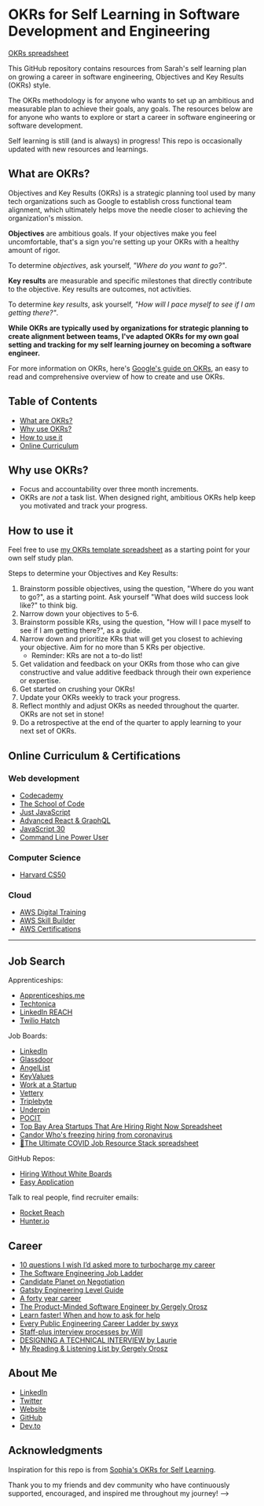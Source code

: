 # OKRs for Self Learning in Software Development and Engineering

[OKRs spreadsheet](https://docs.google.com/spreadsheets/d/1HAFmN-UvrFHBYnMRrjpgCKGGjZT1sZnnWI5YfOrw0uo/edit#gid=1028453904)

This GitHub repository contains resources from Sarah's self learning plan on growing a career in software engineering, Objectives and Key Results (OKRs) style.

The OKRs methodology is for anyone who wants to set up an ambitious and measurable plan to achieve their goals, any goals. The resources below are for anyone who wants to explore or start a career in software engineering or software development.

Self learning is still (and is always) in progress! This repo is occasionally updated with new resources and learnings.

## What are OKRs?

Objectives and Key Results (OKRs) is a strategic planning tool used by many tech organizations such as Google to establish cross functional team alignment, which ultimately helps move the needle closer to achieving the organization's mission.

**Objectives** are ambitious goals. If your objectives make you feel uncomfortable, that's a sign you're setting up your OKRs with a healthy amount of rigor.

To determine _objectives_, ask yourself, _"Where do you want to go?"_.

**Key results** are measurable and specific milestones that directly contribute to the objective. Key results are outcomes, not activities.

To determine _key results_, ask yourself, _"How will I pace myself to see if I am getting there?"_.

**While OKRs are typically used by organizations for strategic planning to create alignment between teams, I've adapted OKRs for my own goal setting and tracking for my self learning journey on becoming a software engineer.**

For more information on OKRs, here's [Google's guide on OKRs](https://rework.withgoogle.com/guides/set-goals-with-okrs/steps/introduction/), an easy to read and comprehensive overview of how to create and use OKRs.

## Table of Contents

- [What are OKRs?](#what-are-OKRs)
- [Why use OKRs?](#why-use-OKRs)
- [How to use it](#How-to-use-it)
- [Online Curriculum](#Online-Curriculum)
<!-- - [Paid Online Learning Resources](#Paid-Online-Learning-Resources)
- [Free Online Learning Resources](#Free-Online-Learning-Resources)
- [Overview of Different Fields in Software Engineering](#Overview-of-Different-Fields-in-Software-Engineering)
- [Blogs and Articles](#Blogs-and-Articles)
- [GitHub Repos](#GitHub-Repos)
- [Books](#Books)
- [Tools and Other Helpful Resources](#Tools-and-Other-Helpful-Resources)
- [Online Communities](#Online-Communities)
- [People Who Make Great Content](#People-who-make-great-content)
- [Mailing Lists and Newsletters](#Mailing-Lists-and-Newsletters)
- [Conferences and Events](#Conferences-and-Events)
- [Questions for Coffee Chats](#Questions-for-Coffee-Chats)
- [Tips](#Tips)
- [Projects](#Projects)
- [Contributing to Open Source Projects](#Contributing-to-Open-Source-Projects)
- [Productivity Practices](#Productivity-Practices)
- [Learning Methods](#Learning-Methods)
- [Interview Prep Resources](#Interview-Prep-Resources)
- [Resumes And Cover Letters](#Resumes-And-Cover-Letters)
- [Job Search](#job-search)
- [Career](#Career)
- [About Me](#about-me) -->

## Why use OKRs?

- Focus and accountability over three month increments.
- OKRs are _not_ a task list. When designed right, ambitious OKRs help keep you motivated and track your progress.

## How to use it

Feel free to use [my OKRs template spreadsheet](https://docs.google.com/spreadsheets/d/1HAFmN-UvrFHBYnMRrjpgCKGGjZT1sZnnWI5YfOrw0uo/edit#gid=1028453904) as a starting point for your own self study plan.

Steps to determine your Objectives and Key Results:

1. Brainstorm possible objectives, using the question, "Where do you want to go?", as a starting point. Ask yourself "What does wild success look like?" to think big.
2. Narrow down your objectives to 5-6.
3. Brainstorm possible KRs, using the question, "How will I pace myself to see if I am getting there?", as a guide.
4. Narrow down and prioritize KRs that will get you closest to achieving your objective. Aim for no more than 5 KRs per objective.
   - Reminder: KRs are not a to-do list!
5. Get validation and feedback on your OKRs from those who can give constructive and value additive feedback through their own experience or expertise.
6. Get started on crushing your OKRs!
7. Update your OKRs weekly to track your progress.
8. Reflect monthly and adjust OKRs as needed throughout the quarter. OKRs are not set in stone!
9. Do a retrospective at the end of the quarter to apply learning to your next set of OKRs.

## Online Curriculum & Certifications

### Web development

- [Codecademy](https://www.codecademy.com/)
- [The School of Code](https://learnto.codelikeagirl.com)
- [Just JavaScript](https://justjavascript.com/)
- [Advanced React & GraphQL](https://advancedreact.com/)
- [JavaScript 30](https://javascript30.com/)
- [Command Line Power User](https://commandlinepoweruser.com/)

### Computer Science

- [Harvard CS50](https://pll.harvard.edu/course/cs50-introduction-computer-science?delta=0)

### Cloud

- [AWS Digital Training](https://aws.amazon.com/training/)
- [AWS Skill Builder](https://explore.skillbuilder.aws/learn)
- [AWS Certifications](https://aws.amazon.com/certification/)

---

<!-- BELOW TO BE REVIEWED / UPDATED


## Paid Online Learning Resources


- [Coding Interview Bootcamp Algorithms and Data Structures](https://www.udemy.com/course/coding-interview-bootcamp-algorithms-and-data-structure): Udemy course by Stephen Grider. A walk through of commonly asked interview questions (Javascript)
- [JavaScript: Understanding the Weird Parts](https://www.udemy.com/course/understand-javascript/)
- [The Modern Javascript Bootcamp Course (2020)](https://www.udemy.com/course/javascript-beginners-complete-tutorial/)
- [JavaScript Algorithms and Data Structures Masterclass](https://www.udemy.com/course/js-algorithms-and-data-structures-masterclass/)
- [Pure React by Dave Ceddia](https://daveceddia.com/pure-react/)
- [Chingu](https://www.chingu.io/): Online program that places you in a remote team to collaborate with others to build & launch real projects. Here's [what I learned from my first team project](https://dev.to/sophia_wyl/5-things-i-learned-from-coding-with-other-people-my-first-web-development-team-project-48fk).

---


## Free Online Learning Resources

Resources on learning HTML, CSS, JavaScript, React, and other coding concepts.

Web:

- [How the internet works](https://web.stanford.edu/class/msande91si/www-spr04/readings/week1/InternetWhitepaper.htm)
- [MDN Learn front-end web development](https://developer.mozilla.org/en-US/docs/Learn/Front-end_web_developer)
- [FreeCodeCamp](https://www.freecodecamp.org/)
- [The Odin Project](https://www.theodinproject.com/about)

HTML & CSS:

- [Introduction To Responsive Web Design - HTML & CSS Tutorial](https://www.youtube.com/watch?v=srvUrASNj0s)
- [Flexbox Froggy](https://flexboxfroggy.com/)
- [Grid Garden](https://cssgridgarden.com/)
- [1-Line Layouts](https://1linelayouts.glitch.me/)
- [Creating a simple form with Flexbox](https://zellwk.com/blog/simple-form-with-flexbox/)

JavaScript:

- [Tania Rascia](https://www.taniarascia.com/blog/)
- [How To Code in JavaScript by Digital Ocean](https://www.digitalocean.com/community/tutorial_series/how-to-code-in-javascript)
- [How To Code in Node.js by Digital Ocean](https://www.digitalocean.com/community/tutorial_series/how-to-code-in-node-js)
- [Dan’s JavaScript Glossary](https://whatthefuck.is/)
- [Tyler McGinnis](https://tylermcginnis.com/courses/)
- [Eloquent JavaScript](https://eloquentjavascript.net/) - Free Online book and Code sandbox for exercises.
- [Learn JavaScript - Full Course for Beginners](https://www.youtube.com/watch?v=PkZNo7MFNFg) - 3 hour FreeCodeCamp Youtube video
- [Techtonica Curriculum](https://github.com/techtonica/curriculum)
- [JavaScript this](https://codeburst.io/the-simple-rules-to-this-in-javascript-35d97f31bde3)
- [Understanding Classes in JavaScript](https://www.digitalocean.com/community/tutorials/understanding-classes-in-javascript)
- [MDN Object-oriented JavaScript for beginners](https://developer.mozilla.org/en-US/docs/Learn/JavaScript/Objects/Object-oriented_JS)
- [Asynchronous Programming with Callbacks in JavaScript by Stanley Ulili](https://www.stanleyulili.com/javascript/asynchronous-programming-with-callbacks-in-javascript/)
- [Understanding Prototypes and Inheritance in JavaScript](https://www.digitalocean.com/community/tutorials/understanding-prototypes-and-inheritance-in-javascript#constructor-functions)
- [how to manage HTML DOM with vanilla JavaScript only?](https://htmldom.dev/)

React:

- [React cheatsheet](https://devhints.io/react)
- [React Hooks with Firebase](https://blog.logrocket.com/react-hooks-with-firebase-firestore/?fbclid=IwAR0cZwvjwy6X8lX6f3XjAQVmO9NlM-oxs9p3Aj-kYWMKipLkPqFaUGhKcZQ)
- [Dave Ceddia](https://daveceddia.com/archives/)
- [Learn React on Scrimba](https://scrimba.com/p/p7P5Hd/cQ726Sr)
- [React Router](https://knowbody.github.io/react-router-docs/About.html)
- [Don't know what to test on your React App? Learn how to make a test list.]()
- [Refactoring useState() To useReducer()](https://www.aboutmonica.com/blog/2020-04-04-refactoring-use-state-to-use-reducer)
- [Understanding The Fundamentals of Routing in React by Edmond Atto](https://medium.com/the-andela-way/understanding-the-fundamentals-of-routing-in-react-b29f806b157e)
- [React Hooks Tutorial - 18 - useReducer Hook](https://www.youtube.com/watch?v=cVYp4u1m6iA)
- [A Visual Guide To React Mental Models by Obed Parlapiano](https://obedparla.com/code/a-visual-guide-to-react-mental-models/?fbclid=IwAR29m2M6NICx_HqFMbk-dVEZboxS-9aWPBVQkfAhPkuiH7cB6Hn8dT4xTvU)
- [How To Use Async Await in React](https://www.valentinog.com/blog/await-react)
- [A Firebase in React Tutorial for Beginners [2019] by Robin Wieruch](https://www.robinwieruch.de/complete-firebase-authentication-react-tutorial)

Accessibility:

- [How Web Accessibility Works](https://blog.segunolalive.com/posts/how-web-accessibility-works/)
- [How I fixed accessibility on my website and how you can fix yours by Daniela](https://sericaia.me/blog/2020-06-08/how-i-fixed-accessibility-on-my-website-and-how-you-can-fix-yours)

SQL:

- [SQLZoo](https://sqlzoo.net/)

Computer Science:

- [Jwasham's Coding Interview University](https://github.com/jwasham/coding-interview-university)
- [Teach Yourself CS](https://teachyourselfcs.com/)
- [Data Structures Easy to Advanced Course by Freecodecamp](https://www.youtube.com/watch?v=RBSGKlAvoiM)

Design:

- [Refactoringui.com](https://refactoringui.com/)
- [Hackdesign.org](https://hackdesign.org/lessons)
- [A Web Design Crash Course: From one non-designer to another](https://welearncode.com/web-design-crash-course/)
- [material.io](https://material.io/)
- [designcode.io](https://designcode.io/ui-design-for-developers)
- [prototypr.io](https://prototypr.io/home/)
- [Web Design for Non-Designers by NadiaUX](https://nadiaux.design/web-design-for-non-designers.html)
- [Design tips by Steve Schoger](https://twitter.com/i/events/994601867987619840)

Git:

- [Conventional Commits](https://www.conventionalcommits.org/en/v1.0.0-beta.2/)

## Overview of Different Fields in Software Engineering

- [Web Development in 2019 - A Practical Guide by Traversy Media](https://www.youtube.com/watch?v=UnTQVlqmDQ0)
- [Front-end Handbook by Frontend Masters](https://frontendmasters.com/books/front-end-handbook/2019/)
- [BaseCS](https://medium.com/basecs)
- [Dissecting Front End Job Titles](https://blog.prototypr.io/dissecting-front-end-job-titles-7f72a0ef0bc5)
- [The Front End Checklist](https://github.com/thedaviddias/Front-End-Checklist)
- [Developer Roadmap](https://github.com/kamranahmedse/developer-roadmap)
- [The Front-End Checklist](https://frontendchecklist.io/)

## Blogs and Articles

- [Haseeb's How to Break into Tech](https://haseebq.com/how-to-break-into-tech-job-hunting-and-interviews/)
- [How I Became a Self-Taught Software Engineer at a Major Tech Company](https://code.likeagirl.io/thoughts-on-becoming-a-self-taught-software-engineer-c8d8e7bde704)
- [The 2019 Web Development (Frontend + Backend) RoadMap](https://dev.to/javinpaul/the-2019-web-development-frontend-backend-roadmap-4le2)
- [What Is a Front-End Developer?](https://frontendmasters.com/books/front-end-handbook/2018/what-is-a-FD.html)
- [5 Free Tutorials You Should Complete to Master the Back-End](https://dev.to/saeeddev/5-free-tutorials-you-should-complete-to-master-the-back-end-3077)
- [Advice From a Hiring Manager to a Code Bootcamp Graduate](https://blog.usejournal.com/advice-from-a-hiring-manager-to-a-code-bootcamp-graduate-4d1036a7fa78)
- [19 Tips For Software Engineers In 2019](https://emmawedekind.com/nineteen-tips-for-software-engineers-in-2019)
- [What I Learned by Transitioning from Backend to Frontend Development](https://blog.bitsrc.io/what-i-learned-by-transitioning-from-backend-to-frontend-development-2fc15ead30fe)
- [Software Architecture - The Difference Between Architecture and Design](https://codeburst.io/software-architecture-the-difference-between-architecture-and-design-7936abdd5830)
- [The Flow of Knowledge in a Team (or Why I Dig Tickets)](https://healeycodes.com/the-flow-of-knowledge-in-an-engineering-team-or-why-I-dig-tickets/)
- [Developer Blogs I Follow](https://sophiali.dev/developer-blogs)

## GitHub Repos

- [A-to-Z-Resources-for-Students](https://github.com/dipakkr/A-to-Z-Resources-for-Students)
- [Roadmap to becoming a web developer in 2020](https://github.com/kamranahmedse/developer-roadmap)
- [The perfect Front-End Checklist for modern websites and meticulous developers](https://github.com/thedaviddias/Front-End-Checklist)
- [A list of helpful front-end related questions and my answers](https://github.com/utatti/Front-end-Developer-Interview-Questions-And-Answers)
- [A complete computer science study plan to become a software engineer.](https://github.com/jwasham/coding-interview-university#what-is-it)

## Books

- [A Philosophy of Software Design by John Ousterhout](https://smile.amazon.com/Philosophy-Software-Design-John-Ousterhout/dp/1732102201/ref=sr_1_3?crid=YXJ3ZLRCTJJG&keywords=philosophy+of+software+design&qid=1567580429&s=gateway&sprefix=philosophy+of+softwa%2Caps%2C197&sr=8-3)
- [Cracking the Coding Interview](https://smile.amazon.com/Cracking-Coding-Interview-Programming-Questions/dp/0984782850/ref=sr_1_3?crid=GRIW98JVWL8J&keywords=cracking+the+coding+interview&qid=1567581008&s=gateway&sprefix=cracking+the+%2Caps%2C217&sr=8-3)

## Tools and Other Helpful Resources

- [Happy Hues](https://www.happyhues.co/palettes/17) - color palettes
- [Unsplash](https://unsplash.com/) - free stock photos
- [Codepen](https://codepen.io/) - online code editor
- [VS Code](https://code.visualstudio.com/) - code editor
- [Live Server](https://marketplace.visualstudio.com/items?itemName=ritwickdey.LiveServer) - extension for running live server
- [Prettier](https://prettier.io/) - code formatter extension
- [ESLint](https://www.npmjs.com/package/eslint) - tool for
- [Figma](https://www.figma.com/) - wireframing tool
- [Trello](https://trello.com/en-US) - project management tool
- [Fontawesome](https://fontawesome.com/) - icons

## Tech Websites

- [Techcrunch](https://techcrunch.com/startups/)
- [Indie Hackers](https://www.indiehackers.com/)

## Online Communities

- [Twitter](https://twitter.com): Some hashtags to follow and use: #100DaysofCode #WomeninTech #CodeNewbies #webdev
- [Dev.to](https://dev.to/): Community for programmers to share ideas and help each other grow
- Reddit communities: [Learn Computer Science](https://www.reddit.com/r/learnprogramming/), [Webdev](https://www.reddit.com/r/webdev/), [GirlsGoneWired](https://www.reddit.com/r/girlsgonewired/)
- [Elpha](https://elpha.com/)
- [Coding Coach](https://mentors.codingcoach.io/)
- [Code Buddies](https://codebuddies.org/)

## People Who Make Great Content

| Who             | Medium                                                                                                                          | Content Type                                       |
| --------------- | ------------------------------------------------------------------------------------------------------------------------------- | -------------------------------------------------- |
| Tania Rascia    | [Blog](https://www.taniarascia.com/blog/)                                                                                       | One of the best blogs with written tutorials       |
| Dave Ceddia     | [Blog](https://daveceddia.com/)                                                                                                 | One of the best blogs with written React articles  |
| Dan Abramov     | [Blog](https://overreacted.io/)                                                                                                 | Blog on React, JavaScript, tech                    |
| Veni            | [Twitter](https://twitter.com/venikunche)                                                                                       | Career Advice and Job Opps                         |
| Denise Yu       | [Twitter](https://twitter.com/deniseyu21)                                                                                       | Art & tech                                         |
| Maggie Appleton | [Twitter](https://twitter.com/Mappletons)                                                                                       | Visually explanations of programming topics        |
| Chloe Condon    | [Twitter](https://twitter.com/ChloeCondon), [BCC: All Podcast](https://www.youtube.com/channel/UChWn8UyK3PNfMLYOCzrH6sQ/videos) | Tech, getting into tech & tech, but make it fun    |
| Angie Jones     | [Twitter](https://twitter.com/techgirl1908n), [Blog](https://angiejones.tech/)                                                  | Tech, blogging, tutorials                          |
| Lydia Hallie    | [DEV](https://dev.to/lydiahallie)                                                                                               | JavaScript concepts visualized                     |
| Traversy Media  | [Youtube](https://www.youtube.com/user/TechGuyWeb)                                                                              | Short and clear tutorials                          |
| Mayuko          | [YouTube](https://www.youtube.com/user/hellomayuko)                                                                             | Life in tech                                       |
| WesBos          | [YouTube](https://www.youtube.com/user/wesbos)                                                                                  | Tutorials                                          |
| Gaurav Sen      | [Youtube](https://www.youtube.com/watch?v=quLrc3PbuIw&list=PLMCXHnjXnTnvo6alSjVkgxV-VH6EPyvoX)                                  | System Design                                      |
| Colt Steele     | [Youtube](https://www.youtube.com/channel/UCrqAGUPPMOdo0jfQ6grikZw)                                                             | Clear JavaScript tutorials and explanations        |
| Coding Train    | [Youtube](https://www.youtube.com/user/shiffman)                                                                                | Enthusiastic JavaScript tutorials and explanations |

## Mailing Lists and Newsletters

These are some mailing lists and newsletters that are worth the email space.

General career things:

- [Diversify Tech](https://www.diversifytech.co/)

Learning React:

- [Dave's 5 day React email course](https://daveceddia.com/pure-react-email-course/)

## Conferences and Events

- [Write/Speak/Code](https://www.writespeakcode.com/) - 3 day conference designed by marginalized gender technologists for marginalized gender technologists.
- [CodeLand](https://codelandconf.com/)
- [PerfMatters](https://perfmattersconf.com/)
- [FreeCodeCamp Bay Area Meetup](https://www.meetup.com/Free-Code-Camp-SF/) - If possible, find a FreeCodeCamp meetup near you.
- [Meetup.com](https://www.meetup.com/)
- Find events through queries like "Women in Tech Events in SF", "Tech Event in [insert your city]", etc.

## Questions for Coffee Chats

Coffee chats are a great casual way to build your community, learn, and hear first-hand experiences. If you're stuck on what to ask, here are some questions to help get the conversation started:

- What does a day-to-day look like in your role?
- Can I get your feedback on X?
- What are some challenges you face in your work?
- What is something new you are learning right now?
- What are your goals for your career / next career move?
- Do you have advice for a self-taught dev?
- What do you enjoy doing outside of work?
- Can I reach out to you in the near future for feedback on X?
- Question about something specific to them (based off of your research about them / their company)
- Is there anything I can support you in?

## Tips

These are the top 10 tips for self-taught software engineers from 20+ coffee chats:

1. Build projects, any projects.
   Get out of tutorial hell, especially in the early stages of your learning. Once you've built a couple of mini projects, apply your knowledge to solve a problem that's interesting to you.

2. Document your projects well.
   Recruiters and hiring managers will look at your projects. Write good documentation to help them quickly understand what you’ve built, why you built it, and how you built it. Here’s a guide on writing a thorough readme.

3. Pair program.
   Practice collaborating with other developers, explaining your thought process out loud, and speaking technically. This will help prepare you for interviews and real world work.

4. Build a community.
   Go to local meetups and conferences to meet people in the industry who you can learn from and also learn with.

5. Teach others.
   You learn better by teaching others. Teaching a concept, even if you're not an expert, is a great way to identify gaps in your own knowledge, test your understanding, and deepen your understanding of the topic.

6. Stand out.
   There is a sea of junior developers. Show your personality and how your unique perspective will bring value to the team.

7. Determine the right type of role for you.
   Do you need structure? Can you create structure out of chaos? Is mentorship a strong requirement for you? Can you dive right into the weeds without structured support? These are some questions to reflect on to help determine if you should look for an internship, apprenticeship, or a full-time job.

8. Understand your "why".
   Why do you want to be a software engineer? Your answer to this question will be your North Star. Your North Star is what’s going to guide you and keep you motivated even when you face rough patches.

9. Hustle!
   Being a self-taught developer can be hard. Imposter syndrome is real, but know that you can and you will move forward. You're going to go the extra mile to network, keep learning, and crush all the interviews.

10. Take care of your mental health.
    Mental health is important. Schedule time each week to do at least one activity that brings you joy. Don't burn out.

## Reading List

- [A Philosophy of Software Design by John Ousterhout](https://smile.amazon.com/Philosophy-Software-Design-John-Ousterhout/dp/1732102201/ref=sr_1_3?crid=YXJ3ZLRCTJJG&keywords=philosophy+of+software+design&qid=1567580429&s=gateway&sprefix=philosophy+of+softwa%2Caps%2C197&sr=8-3)
- [You Don't Know JS Yet (book series) - 2nd Edition by Kyle Simpson](https://github.com/getify/You-Dont-Know-JS)

## Projects

Just start building something, _anything_! If you're struggling with projects, start small. This will allow you to build your skills and project size incrementally.

Document your project with a well written readme. [Here's a guide by PurpleBooth](https://gist.github.com/PurpleBooth/109311bb0361f32d87a2). This will help recruiters, hiring managers, or anyone looking at your repo quickly understand what your project is and why / how you built it.

Some ideas for projects:

- Build a product landing page ([7 Best Practices](https://dev.to/sophia_wyl/best-practices-for-building-a-product-landing-page-491i))
- Create a Chrome Extension
- [Practice for New JS learner (Reddit thread)](https://www.reddit.com/r/learnjavascript/comments/d91j3w/where_should_a_new_js_learner_practice/)
- [Javascript Project Ideas](https://simplestepscode.com/javascript-project-ideas/)
- Rock, Paper, Scissors - [Tutorial on Youtube](https://www.youtube.com/watch?time_continue=1&v=qipq1BV5myU)
- [Florinpop17's App Ideas](https://github.com/florinpop17/app-ideas)
- [A list of awesome beginners-friendly projects](https://github.com/mungell/awesome-for-beginners)
- [How On Earth Do You Use NASA APIs with Azure Functions? 🚀🌍](https://dev.to/sophia_wyl/how-on-earth-do-you-use-nasa-apis-with-azure-functions-hmf)

Work on projects with other developers:

- [Chingu](https://www.chingu.io/)

## Contributing to Open Source Projects

Push out of your comfort zone, get validation and/or feedback by contributing to an open source project.

- [Beginner Friendly Open Source Projects](https://github.com/MunGell/awesome-for-beginners) - A list of beginner friendly projects.
- [HacktberFest](https://hacktoberfest.digitalocean.com/faq/) - Sign up for HacktoberFest and get a free t-shirt after you submit 4 pull requests (PR) through GitHub in October.
- [First Timers Only](https://www.firsttimersonly.com/) - Friendly Open Source projects with specific issues reserved for newbies.
- [Supporting Non-profits with FreeCodeCamp](https://www.freecodecamp.org/nonprofits/)
- [Contribute to Techtonica's Curriculum](https://github.com/Techtonica/curriculum) - Techtonica is an apprenticeships with an open source curriculum you can contribute to.
- [Open A11y OSS Issues Looking for Help](https://www.upyoura11y.com/contribute-to-a11y-in-oss/)

## Productivity Practices

- Utilize [spaced learning](https://medium.com/@CENTURYTech/what-is-spaced-learning-and-why-does-it-matter-7d2ecf2f0382) and repetition. Take frequent breaks.
- Don't binge on tutorials. Get out of tutorial hell. Make sure you get hands on practice in.
- [5 Ways to Stay Productive as a Self-taught Developer](https://dev.to/sophia_wyl/5-ways-to-stay-productive-as-a-self-taught-developer-efc)
- [5 Ways to Get Over Plateaus as a Self-taught Developer](https://dev.to/sophia_wyl/5-ways-to-get-over-plateaus-as-a-self-taught-developer-4kj9)

## Interview Prep Resources

Websites / Books for Coding Practice:

- [CodeWars](https://www.codewars.com/)
- [Leetcode](https://leetcode.com/)
- [Cracking the Coding Interview](https://smile.amazon.com/Cracking-Coding-Interview-Programming-Questions/dp/0984782850/ref=sr_1_3?crid=GRIW98JVWL8J&keywords=cracking+the+coding+interview&qid=1567581008&s=gateway&sprefix=cracking+the+%2Caps%2C217&sr=8-3)
- [HackerRank](https://www.hackerrank.com/)
- [Algoexpert](https://www.algoexpert.io/product)

Practice Interviews:

- [Pramp](https://www.pramp.com/dashboard#/)
- [Interviewing.io](https://interviewing.io/)

General Guidance:

- [TechStack](https://techstacks.io/) - Find out what languages your companies of interest use.
- [How to Craft Your Story](https://www.fullstackinterviewing.com/2018/07/29/how-to-craft-your-story.html)
- [The Software Engineer’s Guide to Interviewing Software Engineers](https://blog.usejournal.com/the-software-engineers-guide-to-interviewing-software-engineers-980bbfdb4006)
- [Medium's Engineering Interview Grading Rubric](https://medium.engineering/engineering-interviews-grading-rubric-8b409bec021f)
- [How to answer “why are you interested in this job?”](https://www.askamanager.org/2019/07/how-to-answer-why-are-you-interested-in-this-job.html)
- [A curated collection of common interview questions to help you prepare for your next interview](https://github.com/30-seconds/30-seconds-of-interviews)
- [Tech Interview Handbook](https://yangshun.github.io/tech-interview-handbook/)
- [Materials to help you rock your next coding interview](https://github.com/yangshun/tech-interview-handbook)
- [The Ultimate Guide to Kicking Ass on Take-home Coding Challenges](https://www.fullstackinterviewing.com/2018/02/02/the-ultimate-guide-to-kicking-ass-on-take-home-coding-challenges.html)
- [Preparing for Top-Tier Engineering Interviews](https://www.linkedin.com/pulse/preparing-top-tier-engineering-interviews-matthew-clower/)
- [Fullstackinterviewing.com](https://www.fullstackinterviewing.com)
- [Most Popular Web Developer Interview Questions by Hatchways.io](https://hatchways.io/blog/most-popular-web-dev-interview-questions)
- [What I Learned from Doing 60+ Technical Interviews in 30 Days by Udauak Obong-Eren](https://meekg33k.dev/what-i-learned-from-doing-60-technical-interviews-in-30-days-ckda9sn7s00iftss13b0wd0ky)
- [Cockroach Labs Open Sourced Interview Process](https://github.com/cockroachlabs/open-sourced-interview-process)

System design:

- [Grokking the system design interview](https://www.educative.io/courses/grokking-the-system-design-interview)

Data Structures and Algorithms Resources:

- [4-Step Strategy to Frame Your Thought Process in a Whiteboard Coding Interview](https://dev.to/sophia_wyl/4-step-strategy-to-frame-your-thought-process-in-a-whiteboard-coding-interview-74l)
- [Leetcode Easy Collection Top Interview Questions](https://leetcode.com/explore/featured/card/top-interview-questions-easy/92/array/)
- [Curated List of Top 75 LeetCode Questions to Save Your Time](https://www.teamblind.com/post/New-Year-Gift---Curated-List-of-Top-75-LeetCode-Questions-to-Save-Your-Time-OaM1orEU)
- [Algorithms in JavaScript: 40 Problems, Solutions, and Explanations](https://medium.com/siliconwat/algorithms-in-javascript-b0bed68f4038)

Front-end Resources:

- [Front-end Developer Interview Questions](https://github.com/h5bp/Front-end-Developer-Interview-Questions)
- [How to Succeed in a Frontend Interview](https://blog.pramp.com/how-to-succeed-in-a-frontend-interview-d748cb073823)
- [The Frontend Interview Preparation Guide](https://github.com/Jobeir/front-end-interview-preparation-guide)
- [Cracking the Frontend Interview](https://www.freecodecamp.org/news/cracking-the-front-end-interview-9a34cd46237/)
- [The single source for preparing for a Frontend interview](https://github.com/Jobeir/front-end-interview-preparation-guide)
- [A list of helpful front-end related questions you can use to interview potential candidates, test yourself or completely ignore.](https://github.com/h5bp/Front-end-Developer-Interview-Questions)
- [Javascript Questions by Lydia Hallie](https://github.com/lydiahallie/javascript-questions/tree/master/en-EN)
- [Cheat Sheet for React Interview Questions 2020](https://medium.com/@stevenjinyi/study-sheet-for-react-interview-questions-2020-2fe25b8fa316)
- [JavaScript Interview Questions & Answers](https://github.com/sudheerj/javascript-interview-questions)
- [Front-End Interviews by FrontendMasters](https://frontendmasters.com/books/front-end-handbook/2018/practice/interview-q.html)
- [React Interview Questions & Answers](https://github.com/sudheerj/reactjs-interview-questions)

Questions to ask at the end of your interview:

- [Do you have any questions for me?](https://deniseyu.io/2020/02/04/interview-questions-to-ask.html)
- [Questions I'm asking in interviews](https://jvns.ca/blog/2013/12/30/questions-im-asking-in-interviews/)
- [KeyValues](https://www.keyvalues.com/)
- [Questions I'm asking in interviews by Julia Evans](https://jvns.ca/blog/2013/12/30/questions-im-asking-in-interviews/)

## Resumes And Cover Letters

- [Creating and Hosting a Personal Site on GitHub](http://jmcglone.com/guides/github-pages/)
- [I’ve read thousands of resumes. Most of them suck. Yours doesn’t have to.](https://medium.com/@emeyerson/ive-read-thousands-of-resumes-most-of-them-suck-yours-doesn-t-have-to-ab6107fa8ace)
- [A Software Engineer’s One-Page Portfolio](https://medium.com/@cgroom/a-software-engineers-one-page-portfolio-4f85ab8a20d1)
- [Do you have an awesome cover letter?](https://www.askamanager.org/2012/06/do-you-have-an-awesome-cover-letter.html) -->

## Job Search

Apprenticeships:

- [Apprenticeships.me](https://apprenticeships.me/)
- [Techtonica](https://techtonica.org/)
- [LinkedIn REACH](https://careers.linkedin.com/reach)
- [Twilio Hatch](https://www.twilio.com/company/diversity/hatch)

Job Boards:

- [LinkedIn](https://www.linkedin.com/)
- [Glassdoor](https://www.glassdoor.com/index.htm)
- [AngelList](https://angel.co/jobs)
- [KeyValues](https://www.keyvalues.com/)
- [Work at a Startup](https://www.workatastartup.com/)
- [Vettery](https://www.vettery.com/)
- [Triplebyte](https://triplebyte.com/)
- [Underpin](https://jobs.underpin.company/)
- [POCIT](https://www.pocitjobs.com/)
- [Top Bay Area Startups That Are Hiring Right Now Spreadsheet](https://docs.google.com/spreadsheets/d/1DbQnH8uC--JDIAHVvDGOyjw9iY4ifilcONOPrjT6Iu4/htmlview?urp=gmail_link)
- [Candor Who's freezing hiring from coronavirus](https://candor.co/hiring-freezes?fbclid=IwAR2ENbSncsg7CaZZYWtRqk1ogZNvcjhezyphV674Fx3Bhd_WzUfQGl0b620)
- [💪The Ultimate COVID Job Resource Stack spreadsheet](https://docs.google.com/spreadsheets/d/1bbGCingPw5rnUTyC1WFcPq167rKR4ZaAEzm67ozjbds/edit?fbclid=IwAR0EEhPdFHAmg3TrXyFXwzuRQ45jF84qRDuqybrNsNhPYVIt5pH7fkCeoIk#gid=1484275757)

GitHub Repos:

- [Hiring Without White Boards](https://github.com/poteto/hiring-without-whiteboards)
- [Easy Application](https://github.com/j-delaney/easy-application)

Talk to real people, find recruiter emails:

- [Rocket Reach](https://rocketreach.co/)
- [Hunter.io](https://hunter.io/)

## Career

- [10 questions I wish I’d asked more to turbocharge my career](https://medium.com/@joulee/10-questions-i-wish-id-asked-more-to-turbocharge-my-career-afad1b0fa501)
- [The Software Engineering Job Ladder](https://blog.usejournal.com/the-software-engineering-job-ladder-4bf70b4c24f3)
- [Candidate Planet on Negotiation](https://www.youtube.com/c/CandidatePlanet)
- [Gatsby Engineering Level Guide](https://docs.google.com/spreadsheets/d/11bLD1NcMy6qeJrM_9e56YYiiYrKd9Ae5ozRC1xdMLTE/edit#gid=0)
- [A forty year career](https://lethain.com/forty-year-career/)
- [The Product-Minded Software Engineer by Gergely Orosz](https://blog.pragmaticengineer.com/the-product-minded-engineer/)
- [Learn faster! When and how to ask for help](https://codewithoutrules.com/2017/12/07/asking-for-help/)
- [Every Public Engineering Career Ladder by swyx](https://www.swyx.io/writing/career-ladders/)
- [Staff-plus interview processes by Will](https://lethain.com/staff-plus-interview-process/)
- [DESIGNING A TECHNICAL INTERVIEW by Laurie](https://laurieontech.com/posts/interviews/)
- [My Reading & Listening List by Gergely Orosz](https://blog.pragmaticengineer.com/my-reading-list/)

## About Me

- [LinkedIn](https://www.linkedin.com/in/sophiali124/)
- [Twitter](https://twitter.com/sophia_wyl)
- [Website](http://sophiali.dev/)
- [GitHub](https://github.com/sophi-li)
- [Dev.to](https://dev.to/sophia_wyl)

## Acknowledgments

Inspiration for this repo is from [Sophia's OKRs for Self Learning](https://github.com/sophi-li/OKRs-self-learning).

Thank you to my friends and dev community who have continuously supported, encouraged, and inspired me throughout my journey! -->
